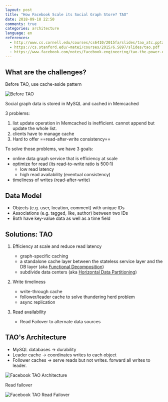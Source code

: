 ```yaml
---
layout: post
title: "How Facebook Scale its Social Graph Store? TAO"
date: 2018-09-18 22:50
comments: true
categories: architecture
language: en
references:
  - http://www.cs.cornell.edu/courses/cs6410/2015fa/slides/tao_atc.pptx
  - https://cs.stanford.edu/~matei/courses/2015/6.S897/slides/tao.pdf
  - https://www.facebook.com/notes/facebook-engineering/tao-the-power-of-the-graph/10151525983993920/
---
```


## What are the challenges?

Before TAO, use cache-aside pattern

![Before TAO](/img/tao-before.png)

Social graph data is stored in MySQL and cached in Memcached


3 problems:

1. list update operation in Memcached is inefficient. cannot append but update the whole list.
2. clients have to manage cache
3. Hard to offer ==read-after-write consistency==


To solve those problems, we have 3 goals:

- online data graph service that is efficiency at scale
- optimize for read (its read-to-write ratio is 500:1)
	- low read latency
	- high read availability (eventual consistency)
- timeliness of writes (read-after-write)



## Data Model

- Objects (e.g. user, location, comment) with unique IDs
- Associations (e.g. tagged, like, author) between two IDs
- Both have key-value data as well as a time field



## Solutions: TAO

1. Efficiency at scale and reduce read latency
	- graph-specific caching
	- a standalone cache layer between the stateless service layer and the DB layer (aka [Functional Decomposition](/notes/41-how-to-scale-a-web-service))
	- subdivide data centers (aka [Horizontal Data Partitioning](/notes/41-how-to-scale-a-web-service))


2. Write timeliness
	- write-through cache
    - follower/leader cache to solve thundering herd problem
	- async replication


3. Read availability
	- Read Failover to alternate data sources



## TAO's Architecture

- MySQL databases → durability
- Leader cache → coordinates writes to each object
- Follower caches → serve reads but not writes. forward all writes to leader.


![Facebook TAO Architecture](/img/tao-architecture.png)


Read failover

![Facebook TAO Read Failover](/img/tao-read-failover.png)
